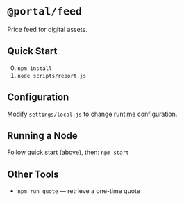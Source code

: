 # `@portal/feed`
Price feed for digital assets.

## Quick Start
0. `npm install`
1. `node scripts/report.js`

## Configuration
Modify `settings/local.js` to change runtime configuration.

## Running a Node
Follow quick start (above), then: `npm start`

## Other Tools
- `npm run quote` — retrieve a one-time quote
